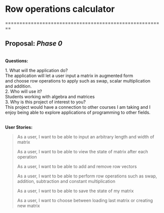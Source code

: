 # Row operations calculator

========================================================
## Proposal: *Phase 0*

\
**Questions:**
<p>1. What will the application do?<br>
The application will let a user input a matrix in augmented form <br>
and choose row operations to apply such as swap, scalar multiplication <br>
and addition.
<br>
2. Who will use it?<br>
Students working with algebra and matrices
<br>
3. Why is this project of interest to you?<br>
This project would have a connection to other courses I am taking and I <br>
enjoy being able to explore applications of programming to other fields.
</p>

\
**User Stories:**
> As a user, I want to be able to input an arbitrary length and width of matrix
> 
> As a user, I want to be able to view the state of matrix after each operation
> 
> As a user, I want to be able to add and remove row vectors
> 
> As a user, I want to be able to perform row operations such as swap, addition, subtraction and constant multiplication
> 
> As a user, I want to be able to save the state of my matrix
> 
> As a user, I want to choose between loading last matrix or creating new matrix


